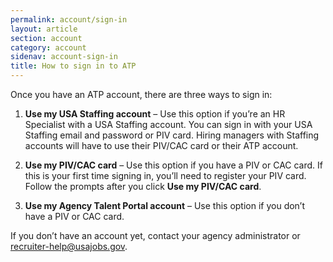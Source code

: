 ```yaml
---
permalink: account/sign-in
layout: article
section: account
category: account
sidenav: account-sign-in
title: How to sign in to ATP
---
```


Once you have an ATP account, there are three ways to sign in:

1. **Use my USA Staffing account** – Use this option if you’re an HR Specialist with a USA Staffing account. You can sign in with your USA Staffing email and password or PIV card. Hiring managers with Staffing accounts will have to use their PIV/CAC card or their ATP account.

2. **Use my PIV/CAC card** – Use this option if you have a PIV or CAC card. If this is your first time signing in, you’ll need to register your PIV card. Follow the prompts after you click **Use my PIV/CAC card**.

3. **Use my Agency Talent Portal account** – Use this option if you don’t have a PIV or CAC card.

If you don’t have an account yet, contact your agency administrator or recruiter-help@usajobs.gov.

